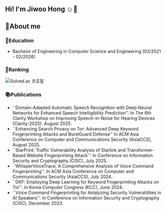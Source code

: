 ## Hi! I'm Jiwoo Hong ☺️👋

<!--
**hjiwoo27/hjiwoo27** is a ✨ _special_ ✨ repository because its `README.md` (this file) appears on your GitHub profile.

Here are some ideas to get you started:

- 🔭 I’m currently working on ...
- 🌱 I’m currently learning ...
- 👯 I’m looking to collaborate on ...
- 🤔 I’m looking for help with ...
- 💬 Ask me about ...
- 📫 How to reach me: ...
- 😄 Pronouns: ...
- ⚡ Fun fact: ...
-->


## 💬About me 

### 🏫Education
- Bachelor of Engineering in Computer Science and Engineering (03/2021 - 02/2026)

### 🏅Ranking
![Solved.ac 프로필](http://mazassumnida.wtf/api/v2/generate_badge?boj=hjiwoo0914)


### 📚Publications
- ``Domain-Adapted Automatic Speech Recognition with Deep Neural Networks for Enhanced Speech Intelligibility Prediction''. In The 6th Clarity Workshop on Improving Speech-in-Noise for Hearing Devices (Clarity-2025). August 2025.
- ``Enhancing Search Privacy on Tor: Advanced Deep Keyword Fingerprinting Attacks and BurstGuard Defense'' In ACM Asia Conference on Computer and Communications Security (AsiaCCS), August 2025.
- ``StarPrint: Traffic Vulnerability Analysis of Starlink and Transformer-Based Website Fingerprinting Attack''. In Conference on Information Security and Cryptography (CISC), July 2025.
- ``WhisperVoiceTrace: A Comprehensive Analysis of Voice Command Fingerprinting''. In ACM Asia Conference on Computer and Communications Security (AsiaCCS), July 2024.
- ``DKF: Employing Deep Learning for Keyword Fingerprinting Attacks on Tor''. In Korea Computer Congress (KCC), June 2024.
- ``Voice Command Fingerprinting for Anlalyzing Security Vulneratilities in AI Speakers''. In Conference on Information Security and Cryptography (CISC), December 2023.

